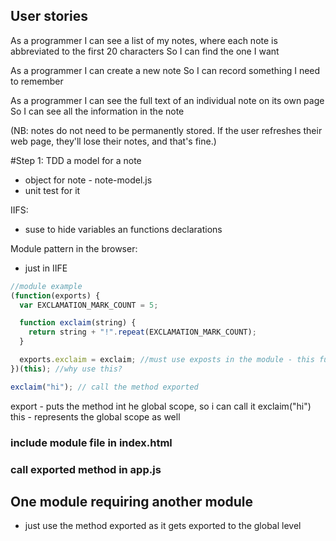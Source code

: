 ## User stories

As a programmer
I can see a list of my notes, where each note is abbreviated to the first 20 characters
So I can find the one I want

As a programmer
I can create a new note
So I can record something I need to remember

As a programmer
I can see the full text of an individual note on its own page
So I can see all the information in the note

(NB: notes do not need to be permanently stored. If the user refreshes their web page, they'll lose their notes, and that's fine.)

#Step 1: TDD a model for a note

- object for note - note-model.js
- unit test for it

IIFS:

- suse to hide variables an functions declarations

Module pattern in the browser:

- just in IIFE

```js
//module example
(function(exports) {
  var EXCLAMATION_MARK_COUNT = 5;

  function exclaim(string) {
    return string + "!".repeat(EXCLAMATION_MARK_COUNT);
  }

  exports.exclaim = exclaim; //must use exposts in the module - this function is exposed for us to use now / and also hidden implementation details / variales form insde the module don't clash with same name variables form outside the module
})(this); //why use this?

exclaim("hi"); // call the method exported
```

export - puts the method int he global scope, so i can call it exclaim("hi")
this - represents the global scope as well

### include module file in index.html

### call exported method in app.js

## One module requiring another module

- just use the method exported as it gets exported to the global level
